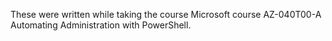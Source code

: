 These were written while taking the course Microsoft course AZ-040T00-A Automating Administration with PowerShell.
